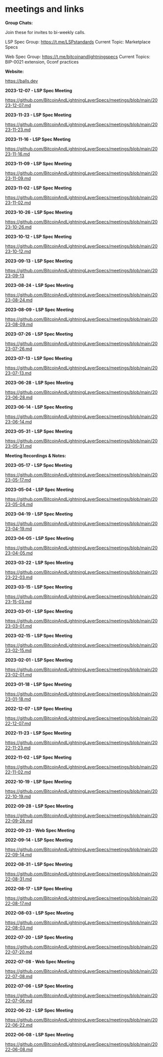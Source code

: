 # meetings and links

**Group Chats:** 

Join these for invites to bi-weekly calls.


LSP Spec Group: https://t.me/LSPstandards
Current Topic: Marketplace Specs

Web Spec Group: https://t.me/bitcoinandlightningspecs
Current Topics: BIP-0021 extension, 0conf practices

**Website:** 

https://balls.dev

**2023-12-07 - LSP Spec Meeting**

https://github.com/BitcoinAndLightningLayerSpecs/meetings/blob/main/2023-12-07.md

**2023-11-23 - LSP Spec Meeting**

https://github.com/BitcoinAndLightningLayerSpecs/meetings/blob/main/2023-11-23.md

**2023-11-16 - LSP Spec Meeting**

https://github.com/BitcoinAndLightningLayerSpecs/meetings/blob/main/2023-11-16.md

**2023-11-09 - LSP Spec Meeting**

https://github.com/BitcoinAndLightningLayerSpecs/meetings/blob/main/2023-11-09.md

**2023-11-02 - LSP Spec Meeting**

https://github.com/BitcoinAndLightningLayerSpecs/meetings/blob/main/2023-11-02.md

**2023-10-26 - LSP Spec Meeting**

https://github.com/BitcoinAndLightningLayerSpecs/meetings/blob/main/2023-10-26.md

**2023-10-12 - LSP Spec Meeting**

https://github.com/BitcoinAndLightningLayerSpecs/meetings/blob/main/2023-10-12.md

**2023-09-13 - LSP Spec Meeting**

https://github.com/BitcoinAndLightningLayerSpecs/meetings/blob/main/2023-09-13

**2023-08-24 - LSP Spec Meeting**

https://github.com/BitcoinAndLightningLayerSpecs/meetings/blob/main/2023-08-24.md

**2023-08-09 - LSP Spec Meeting**

https://github.com/BitcoinAndLightningLayerSpecs/meetings/blob/main/2023-08-09.md

**2023-07-26 - LSP Spec Meeting**

https://github.com/BitcoinAndLightningLayerSpecs/meetings/blob/main/2023-07-26.md

**2023-07-13 - LSP Spec Meeting**

https://github.com/BitcoinAndLightningLayerSpecs/meetings/blob/main/2023-07-13.md

**2023-06-28 - LSP Spec Meeting**

https://github.com/BitcoinAndLightningLayerSpecs/meetings/blob/main/2023-06-28.md

**2023-06-14 - LSP Spec Meeting**

https://github.com/BitcoinAndLightningLayerSpecs/meetings/blob/main/2023-06-14.md

**2023-05-31 - LSP Spec Meeting**

https://github.com/BitcoinAndLightningLayerSpecs/meetings/blob/main/2023-05-31.md

**Meeting Recordings & Notes:**

**2023-05-17 - LSP Spec Meeting**

https://github.com/BitcoinAndLightningLayerSpecs/meetings/blob/main/2023-05-17.md

**2023-05-04 - LSP Spec Meeting**

https://github.com/BitcoinAndLightningLayerSpecs/meetings/blob/main/2023-05-04.md

**2023-04-19 - LSP Spec Meeting**

https://github.com/BitcoinAndLightningLayerSpecs/meetings/blob/main/2023-04-19.md

**2023-04-05 - LSP Spec Meeting**

https://github.com/BitcoinAndLightningLayerSpecs/meetings/blob/main/2023-04-05.md

**2023-03-22 - LSP Spec Meeting**

https://github.com/BitcoinAndLightningLayerSpecs/meetings/blob/main/2023-22-03.md

**2023-03-15 - LSP Spec Meeting**

https://github.com/BitcoinAndLightningLayerSpecs/meetings/blob/main/2023-15-03.md

**2023-03-01 - LSP Spec Meeting**

https://github.com/BitcoinAndLightningLayerSpecs/meetings/blob/main/2023-03-01.md

**2023-02-15 - LSP Spec Meeting**

https://github.com/BitcoinAndLightningLayerSpecs/meetings/blob/main/2023-02-15.md

**2023-02-01 - LSP Spec Meeting**

https://github.com/BitcoinAndLightningLayerSpecs/meetings/blob/main/2023-02-01.md

**2023-01-18 - LSP Spec Meeting**

https://github.com/BitcoinAndLightningLayerSpecs/meetings/blob/main/2023-01-18.md

**2022-12-07 - LSP Spec Meeting**

https://github.com/BitcoinAndLightningLayerSpecs/meetings/blob/main/2022-12-07.md

**2022-11-23 - LSP Spec Meeting**

https://github.com/BitcoinAndLightningLayerSpecs/meetings/blob/main/2022-11-23.md

**2022-11-02 - LSP Spec Meeting**

https://github.com/BitcoinAndLightningLayerSpecs/meetings/blob/main/2022-11-02.md

**2022-10-19 - LSP Spec Meeting**

https://github.com/BitcoinAndLightningLayerSpecs/meetings/blob/main/2022-10-19.md

**2022-09-28 - LSP Spec Meeting**

https://github.com/BitcoinAndLightningLayerSpecs/meetings/blob/main/2022-09-28.md

**2022-09-23 - Web Spec Meeting**

**2022-09-14 - LSP Spec Meeting**

https://github.com/BitcoinAndLightningLayerSpecs/meetings/blob/main/2022-09-14.md

**2022-08-31 - LSP Spec Meeting**

https://github.com/BitcoinAndLightningLayerSpecs/meetings/blob/main/2022-08-31.md

**2022-08-17 - LSP Spec Meeting**

https://github.com/BitcoinAndLightningLayerSpecs/meetings/blob/main/2022-08-17.md

**2022-08-03 - LSP Spec Meeting**

https://github.com/BitcoinAndLightningLayerSpecs/meetings/blob/main/2022-08-03.md

**2022-07-20 - LSP Spec Meeting**

https://github.com/BitcoinAndLightningLayerSpecs/meetings/blob/main/2022-07-20.md

**2022-07-08 - Web Spec Meeting**

https://github.com/BitcoinAndLightningLayerSpecs/meetings/blob/main/2022-07-08.md

**2022-07-06 - LSP Spec Meeting**

https://github.com/BitcoinAndLightningLayerSpecs/meetings/blob/main/2022-07-06.md

**2022-06-22 - LSP Spec Meeting**

https://github.com/BitcoinAndLightningLayerSpecs/meetings/blob/main/2022-06-22.md

**2022-06-08 - LSP Spec Meeting**

https://github.com/BitcoinAndLightningLayerSpecs/meetings/blob/main/2022-06-08.md

